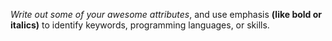 *Write out some of your awesome attributes*, and use emphasis **(like bold or italics)** to identify keywords, programming languages, or skills. 

